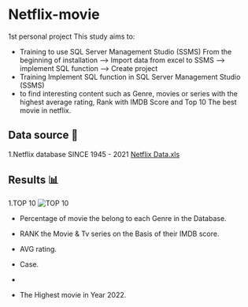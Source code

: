 # Netflix-movie
1st personal project
This study aims to:

- Training to use SQL Server Management Studio (SSMS) From the beginning of installation --> Import data from excel to SSMS --> implement SQL function --> Create project 
- Training Implement SQL function in SQL Server Management Studio (SSMS) 
- to find interesting content such as Genre, movies or series with the highest average rating, Rank with IMDB Score and Top 10 The best movie in netflix.

## Data source 📁

1.Netflix database SINCE 1945 - 2021 [Netflix Data.xls](https://github.com/kwatcharapong2543/Netflix-movie/files/14229613/Netflix.Data.xls)

## Results 📊


1.TOP 10 
![TOP 10](https://github.com/kwatcharapong2543/Netflix-movie/assets/158846091/50b67501-737b-47c9-b642-1c9f160b10f6)


- Percentage of movie the belong to each Genre in the Database.

- RANK the Movie & Tv series on the Basis of their IMDB score.

- AVG rating.

- Case.
- 
- The Highest movie in Year 2022.


